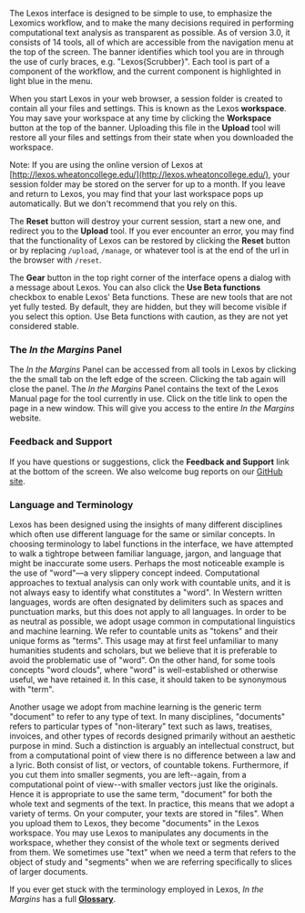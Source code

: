 The Lexos interface is designed to be simple to use, to emphasize the Lexomics workflow, and to make the many decisions required in performing computational text analysis as transparent as possible. As of version 3.0, it consists of 14 tools, all of which are accessible from the navigation menu at the top of the screen. The banner identifies which tool you are in through the use of curly braces, e.g. "Lexos{Scrubber}". Each tool is part of a component of the workflow, and the current component is highlighted in light blue in the menu.

When you start Lexos in your web browser, a session folder is created to contain all your files and settings. This is known as the Lexos **workspace**. You may save your workspace at any time by clicking the **Workspace** button at the top of the banner. Uploading this file in the **Upload** tool will restore all your files and settings from their state when you downloaded the workspace.

Note: If you are using the online version of Lexos at [http://lexos.wheatoncollege.edu/](http://lexos.wheatoncollege.edu/), your session folder may be stored on the server for up to a month. If you leave and return to Lexos, you may find that your last workspace pops up automatically. But we don't recommend that you rely on this.

The **Reset** button will destroy your current session, start a new one, and redirect you to the **Upload** tool. If you ever encounter an error, you may find that the functionality of Lexos can be restored by clicking the **Reset** button or by replacing `/upload`, `/manage`, or whatever tool is at the end of the url in the browser with `/reset`.

The **Gear** button in the top right corner of the interface opens a dialog with a message about Lexos. You can also click the **Use Beta functions** checkbox to enable Lexos' Beta functions. These are new tools that are not yet fully tested. By default, they are hidden, but they will become visible if you select this option. Use Beta functions with caution, as they are not yet considered stable.

### The _In the Margins_ Panel
The _In the Margins_ Panel can be accessed from all tools in Lexos by clicking the the small tab on the left edge of the screen. Clicking the tab again will close the panel. The _In the Margins_ Panel contains the text of the Lexos Manual page for the tool currently in use. Click on the title link to open the page in a new window. This will give you access to the entire _In the Margins_ website.

### Feedback and Support
If you have questions or suggestions, click the **Feedback and Support** link at the bottom of the screen. We also welcome bug reports on our [GitHub site](https://github.com/WheatonCS/Lexos/issues).

### Language and Terminology
Lexos has been designed using the insights of many different disciplines which often use different language for the same or similar concepts. In choosing terminology to label functions in the interface, we have attempted to walk a tightrope between familiar language, jargon, and language that might be inaccurate some users. Perhaps the most noticeable example is the use of "word"&mdash;a very slippery concept indeed. Computational approaches to textual analysis can only work with countable units, and it is not always easy to identify what constitutes a "word". In Western written languages, words are often designated by delimiters such as spaces and punctuation marks, but this does not apply to all languages. In order to be as neutral as possible, we adopt usage common in computational linguistics and machine learning. We refer to countable units as "tokens" and their unique forms as "terms". This usage may at first feel unfamiliar to many humanities students and scholars, but we believe that it is preferable to avoid the problematic use of "word". On the other hand, for some tools concepts "word clouds", where "word" is well-established or otherwise useful, we have retained it. In this case, it should taken to be synonymous with "term".

Another usage we adopt from machine learning is the generic term "document" to refer to any type of text. In many disciplines, "documents" refers to particular types of "non-literary" text such as laws, treatises, invoices, and other types of records designed primarily without an aesthetic purpose in mind. Such a distinction is arguably an intellectual construct, but from a computational point of view there is no difference between a law and a lyric. Both consist of list, or vectors, of countable tokens. Furthermore, if you cut them into smaller segments, you are left--again, from a computational point of view--with smaller vectors just like the originals. Hence it is appropriate to use the same term, "document" for both the whole text and segments of the text. In practice, this means that we adopt a variety of terms. On your computer, your texts are stored in "files". When you upload them to Lexos, they become "documents" in the Lexos workspace. You may use Lexos to manipulates any documents in the workspace, whether they consist of the whole text or segments derived from them. We sometimes use "text" when we need a term that refers to the object of study and "segments" when we are referring specifically to slices of larger documents.

If you ever get stuck with the terminology employed in Lexos, _In the Margins_ has a full **[Glossary](http://scalar.usc.edu/works/lexos/glossary)**.